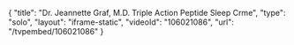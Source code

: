 {
    "title": "Dr. Jeannette Graf, M.D. Triple Action Peptide Sleep Crme",
    "type": "solo",
    "layout": "iframe-static",
    "videoId": "106021086",
    "url": "\/tvpembed\/106021086"
}